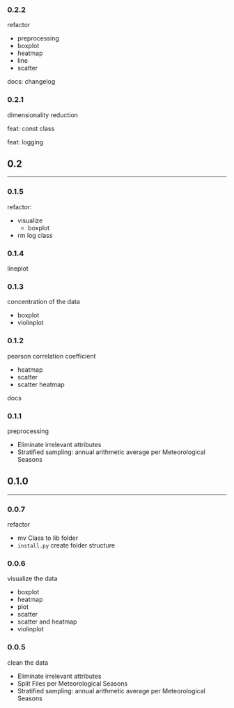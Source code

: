 ### 0.2.2
refactor 
* preprocessing
* boxplot
* heatmap
* line
* scatter 

docs: changelog


### 0.2.1
dimensionality reduction

feat: const class

feat: logging



## 0.2

---

### 0.1.5
refactor: 
* visualize
    * boxplot
* rm log class

### 0.1.4    
lineplot

### 0.1.3
concentration of the data
* boxplot
* violinplot

### 0.1.2
pearson correlation coefficient
* heatmap
* scatter
* scatter heatmap

docs

### 0.1.1
preprocessing
* Eliminate irrelevant attributes
* Stratified sampling: annual arithmetic average per Meteorological Seasons


## 0.1.0

---

### 0.0.7 
refactor
* mv Class to lib folder
* `install.py` create folder structure

### 0.0.6
visualize the data
* boxplot
* heatmap
* plot
* scatter
* scatter and heatmap
* violinplot   

### 0.0.5
clean the data
* Eliminate irrelevant attributes
* Split Files per Meteorological Seasons
* Stratified sampling: annual arithmetic average per Meteorological Seasons

